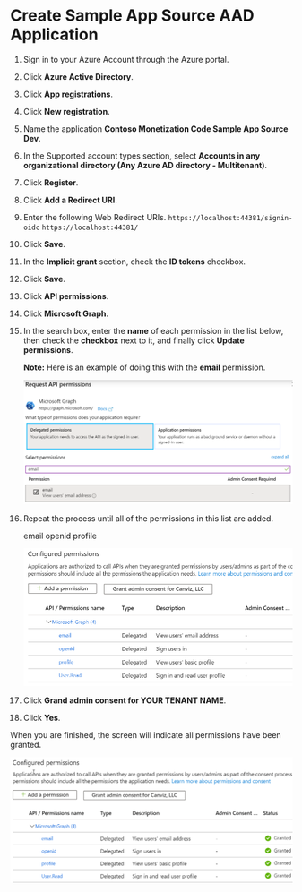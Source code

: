 # Create Sample App Source AAD Application

1. Sign in to your Azure Account through the Azure portal.
1. Click **Azure Active Directory**.
1. Click **App registrations**.
1. Click **New registration**.
1. Name the application **Contoso Monetization Code Sample App Source Dev**. 
1. In the Supported account types section, select **Accounts in any organizational directory (Any Azure AD directory - Multitenant)**.
1. Click **Register**.
1. Click **Add a Redirect URI**.
1. Enter the following Web Redirect URIs.
	`https://localhost:44381/signin-oidc`
	`https://localhost:44381/`
1. Click **Save**.
1. In the **Implicit grant** section, check the **ID tokens** checkbox.
1. Click **Save**.
1. Click **API permissions**.
1. Click **Microsoft Graph**.
1. In the search box, enter the **name** of each permission in the list below, then check the **checkbox** next to it, and finally click **Update permissions**.

	**Note:** Here is an example of doing this with the **email** permission.

	![AAD Consent Permissions](./Images/app-source-aad-app-02.png)

1. Repeat the process until all of the permissions in this list are added.
	
	email
	openid
	profile	

	![Permissions Added](./Images/app-source-aad-app-03.png)

1. Click **Grand admin consent for YOUR TENANT NAME**.
1. Click **Yes**.

When you are finished, the screen will indicate all permissions have been granted.

![Permissions Granted](./Images/app-source-aad-app-04.png)
